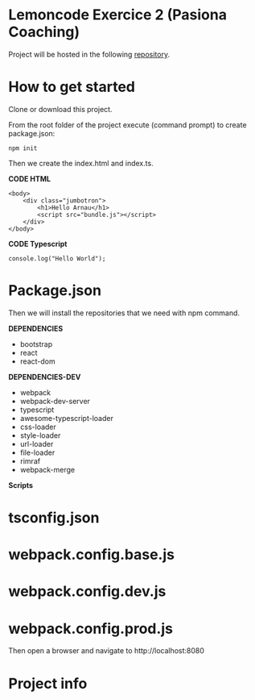 # Lemoncode Exercice 2 (Pasiona Coaching)

Project will be hosted in the following [repository](https://github.com/MasterLemon2016/LeanMoodBackend).

# How to get started

Clone or download this project.

From the root folder of the project execute (command prompt) to create package.json:

``
npm init
``

Then we create the index.html and index.ts.

**CODE HTML**

```
<body>
    <div class="jumbotron">
        <h1>Hello Arnau</h1>
        <script src="bundle.js"></script>
    </div>
</body>
```
**CODE Typescript**
```
console.log("Hello World");
```

# Package.json

Then we will install the repositories that we need with npm command.

**DEPENDENCIES**
- bootstrap 
- react
- react-dom

**DEPENDENCIES-DEV**
- webpack 
- webpack-dev-server
- typescript
- awesome-typescript-loader
- css-loader
- style-loader
- url-loader
- file-loader
- rimraf
- webpack-merge

**Scripts**

# tsconfig.json

# webpack.config.base.js

# webpack.config.dev.js

# webpack.config.prod.js

Then open a browser and navigate to http://localhost:8080

# Project info
